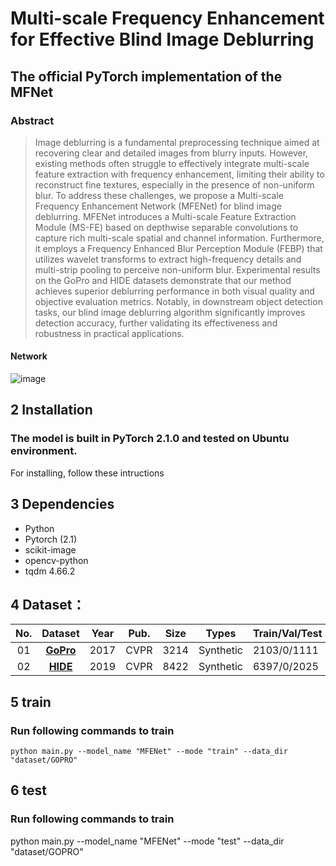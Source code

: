 # Multi-scale Frequency Enhancement for Effective Blind Image Deblurring
## The official PyTorch implementation of the MFNet
### Abstract
>Image deblurring is a fundamental preprocessing technique aimed at recovering clear and detailed images from blurry inputs. However, existing methods often struggle to effectively integrate multi-scale feature extraction with frequency enhancement, limiting their ability to reconstruct fine textures, especially in the presence of non-uniform blur. To address these challenges, we propose a Multi-scale Frequency Enhancement Network (MFENet) for blind image deblurring. MFENet introduces a Multi-scale Feature Extraction Module (MS-FE) based on depthwise separable convolutions to capture rich multi-scale spatial and channel information. Furthermore, it employs a Frequency Enhanced Blur Perception Module (FEBP) that utilizes wavelet transforms to extract high-frequency details and multi-strip pooling to perceive non-uniform blur. Experimental results on the GoPro and HIDE datasets demonstrate that our method achieves superior deblurring performance in both visual quality and objective evaluation metrics. Notably, in downstream object detection tasks, our blind image deblurring algorithm significantly improves detection accuracy, further validating its effectiveness and robustness in practical applications.
#### Network
![image](https://github.com/alondrajy/MFENet-for-deblurring/blob/main/network.png)
## 2 Installation
### The model is built in PyTorch 2.1.0 and tested on Ubuntu environment.

For installing, follow these intructions
## 3 Dependencies
  * Python
  * Pytorch (2.1)
  * scikit-image
  * opencv-python
  * tqdm 4.66.2
## 4 Dataset：<a id="datasets" class="anchor" href="#datasets" aria-hidden="true"><span class="octicon octicon-link"></span></a>  
**No.** |**Dataset** | **Year** | **Pub.** |**Size** |  **Types** | **Train/Val/Test**  | **Download**
:-: | :-: | :-: | :-:  | :-:  | :-: | :- | :-:
01   | [**GoPro**](https://openaccess.thecvf.com/content_cvpr_2017/papers/Nah_Deep_Multi-Scale_Convolutional_CVPR_2017_paper.pdf)   | 2017 | CVPR | 3214 | Synthetic | 2103/0/1111  | [link](https://github.com/SeungjunNah/DeepDeblur-PyTorch)
02 | [**HIDE**](https://openaccess.thecvf.com/content_ICCV_2019/papers/Shen_Human-Aware_Motion_Deblurring_ICCV_2019_paper.pdf)   | 2019 | CVPR | 8422 | Synthetic | 6397/0/2025  | [link](https://github.com/joanshen0508/HA_deblur)
## 5 train
### Run following commands to train
```
python main.py --model_name "MFENet" --mode "train" --data_dir "dataset/GOPRO" 
```
## 6 test
### Run following commands to train
python main.py --model_name "MFENet" --mode "test" --data_dir "dataset/GOPRO" 

